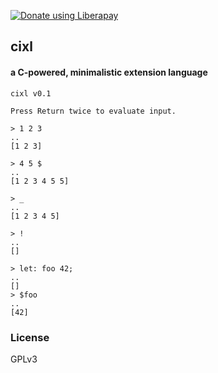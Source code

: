 <a href="https://liberapay.com/basic-gongfu/donate"><img alt="Donate using Liberapay" src="https://liberapay.com/assets/widgets/donate.svg"></a>

## cixl
#### a C-powered, minimalistic extension language

```
cixl v0.1

Press Return twice to evaluate input.

> 1 2 3
..
[1 2 3]

> 4 5 $
..
[1 2 3 4 5 5]

> _
..
[1 2 3 4 5]

> !
..
[]

> let: foo 42;
..
[]
> $foo
..
[42]
```

### License
GPLv3